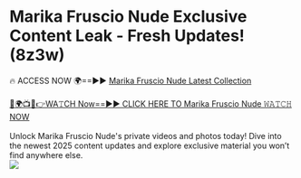 # Marika Fruscio Nude Exclusive Content Leak - Fresh Updates! (8z3w)

🔥 ACCESS NOW 🌍==►► <a href="https://tinyurl.com/yc657z5k" rel="nofollow">Marika Fruscio Nude Latest Collection</a>
<br><br>
[🔴🌍📺📱👉WA𝚃CH Now==►► CLICK HERE TO Marika Fruscio Nude 𝚆𝙰𝚃𝙲𝙷 NOW](https://tinyurl.com/yc657z5k)
<br><br>
Unlock Marika Fruscio Nude's private videos and photos today! Dive into the newest 2025 content updates and explore exclusive material you won’t find anywhere else.
<br>
<a href="https://tinyurl.com/yc657z5k" rel="nofollow" data-target="animated-image.originalLink"><img src="https://camo.githubusercontent.com/8a4f000d20f83aca3bf7ec5f350d767afa0574a8a352519fd8cfa583a6f93a33/68747470733a2f2f692e696d6775722e636f6d2f644a486b345a712e676966" data-canonical-src="https://i.imgur.com/dJHk4Zq.gif" style="max-width: 100%; display: inline-block;" data-target="animated-image.originalImage"></a>
<br>
